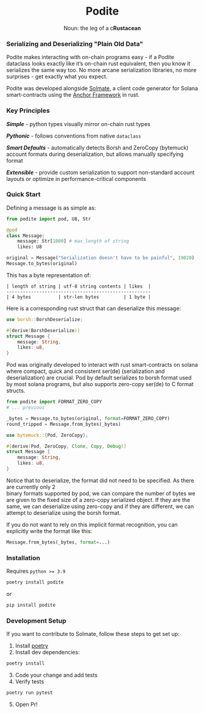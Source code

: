 <h1 align="center">Podite</h1>
<p align="center">Noun: the leg of a c<b>Rustacean</b></p>


### Serializing and Deserializing "Plain Old Data"

Podite makes interacting with on-chain programs easy - if a Podite dataclass looks exactly 
like it’s on-chain rust equivalent, then you know it serializes the same way too. 
No more arcane serialization libraries, no more surprises - get exactly what you expect.

Podite was developed alongside [Solmate](https://github.com/nimily/solmate), a client code generator
for Solana smart-contracts using the [Anchor Framework](https://github.com/project-serum/anchor) in rust.

### Key Principles
***Simple*** - 
python types visually mirror on-chain rust types

***Pythonic*** - 
follows conventions from native `dataclass`

***Smart Defaults*** - 
automatically detects Borsh and ZeroCopy (bytemuck) account formats during deserialization, but allows manually specifying format

***Extensible*** -
provide custom serialization to support non-standard account layouts or optimize in performance-critical components


### Quick Start
Defining a message is as simple as:

```python
from podite import pod, U8, Str

@pod
class Message:
    message: Str[1000] # max_length of string
    likes: U8

original = Message("Serialization doesn't have to be painful", 19020)
Message.to_bytes(original)
```
This has a byte representation of:
```
| length of string | utf-8 string contents | likes  | 
-----------------------------------------------------
| 4 bytes          | str-len bytes         | 1 byte |
```

Here is a corresponding rust struct that can deserialize this message:
```rust
use borsh::BorshDeserialize;

#[derive(BorshDeserialize)]
struct Message {
    message: String,
    likes: u8,
}
```

Pod was originally developed to interact with rust smart-contracts on solana where compact,
quick and consistent ser(de) (serialization and deserialization) are crucial. Pod by default serializes to 
borsh format used by most solana programs, but also supports zero-copy ser(de) to C format structs.

```python
from podite import FORMAT_ZERO_COPY
# ... previous 

_bytes = Message.to_bytes(original, format=FORMAT_ZERO_COPY)
round_tripped = Message.from_bytes(_bytes)
```

```rust
use bytemuck::{Pod, ZeroCopy};

#[derive(Pod, ZeroCopy, Clone, Copy, Debug)]
struct Message {
    message: String,
    likes: u8,
}
```
Notice that to deserialize, the format did not need to be specified. As there are currently only 2  
binary formats supported by pod, we can compare the number of bytes we are given to the fixed size
of a zero-copy serialized object. If they are the same, we can deserialize using zero-copy and if they 
are different, we can attempt to deserialize using the borsh format. 

If you do not want to rely on
this implicit format recognition, you can explicitly write the format like this:
```python
Message.from_bytes(_bytes, format=...)
```

### Installation
Requires `python >= 3.9`
```sh
poetry install podite
```
or
```sh
pip install podite
```

### Development Setup

If you want to contribute to Solmate, follow these steps to get set up:

1. Install [poetry](https://python-poetry.org/docs/#installation)
2. Install dev dependencies:
```sh
poetry install
```
3. Code your change and add tests
4. Verify tests 
```sh
poetry run pytest
```
5. Open Pr!
